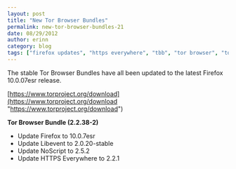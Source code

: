 ```yaml
---
layout: post
title: "New Tor Browser Bundles"
permalink: new-tor-browser-bundles-21
date: 08/29/2012
author: erinn
category: blog
tags: ["firefox updates", "https everywhere", "tbb", "tor browser", "tor browser bundle"]
---
```


The stable Tor Browser Bundles have all been updated to the latest Firefox 10.0.07esr release.

[https://www.torproject.org/download](https://www.torproject.org/download "https://www.torproject.org/download")

**Tor Browser Bundle (2.2.38-2)**

- Update Firefox to 10.0.7esr
- Update Libevent to 2.0.20-stable
- Update NoScript to 2.5.2
- Update HTTPS Everywhere to 2.2.1


